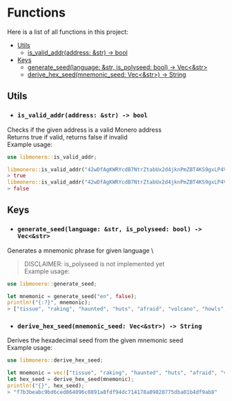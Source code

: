 # Functions

Here is a list of all functions in this project:

- [Utils](#utils)
    - [is_valid_addr(address: &str) -> bool](#is_valid_addraddress-str---bool)
- [Keys](#keys)
    - [generate_seed(language: &str, is_polyseed: bool) -> Vec<&str>](#generate_seedlanguage-str-is_polyseed-bool---vecstr)
    - [derive_hex_seed(mnemonic_seed: Vec<&str>) -> String](#derive_hex_seedmnemonic_seed-vecstr---string)


## Utils

- ### `is_valid_addr(address: &str) -> bool`

Checks if the given address is a valid Monero address \
Returns true if valid, returns false if invalid \
Example usage:
```rust
use libmonero::is_valid_addr;

libmonero::is_valid_addr("42wDfAgKWRYcdB7NtrZtabUx2d4jknPmZBT4KS9gxLP4VYBS4S8zH1nj3aByTHVQL1LRhKzoL1NDhKV3tXEt3KeKR5kR7uw");
> true
libmonero::is_valid_addr("42wDfAgKWRYcdB7NtrZtabUx2d4jknPmZBT4KS9gxLP4VYBS4S8zH1nj3aByTHVQL1LRhKzoL1NDhKV3tXEt3KeKR5kR7uw123123");
> false
```

## Keys

- ### `generate_seed(language: &str, is_polyseed: bool) -> Vec<&str>`

Generates a mnemonic phrase for given language \
> DISCLAIMER: is_polyseed is not implemented yet \
Example usage:
```rust
use libmonero::generate_seed;

let mnemonic = generate_seed("en", false);
println!("{:?}", mnemonic);
> ["tissue", "raking", "haunted", "huts", "afraid", "volcano", "howls", "liar", "egotistic", "befit", "rounded", "older", "bluntly", "imbalance", "pivot", "exotic", "tuxedo", "amaze", "mostly", "lukewarm", "macro", "vocal", "hounded", "biplane", "rounded"]
```

- ### `derive_hex_seed(mnemonic_seed: Vec<&str>) -> String`

Derives the hexadecimal seed from the given mnemonic seed \
Example usage:
```rust
use libmonero::derive_hex_seed;

let mnemonic = vec!["tissue", "raking", "haunted", "huts", "afraid", "volcano", "howls", "liar", "egotistic", "befit", "rounded", "older", "bluntly", "imbalance", "pivot", "exotic", "tuxedo", "amaze", "mostly", "lukewarm", "macro", "vocal", "hounded", "biplane", "rounded"];
let hex_seed = derive_hex_seed(mnemonic);
println!("{}", hex_seed);
> "f7b3beabc9bd6ced864096c0891a8fdf94dc714178a09828775dba01b4df9ab8"
```
